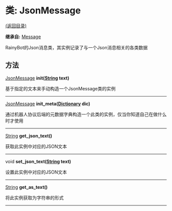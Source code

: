 # 类: JsonMessage  
[(返回目录)](README.md)  
  
**继承自:** [Message](Message.md)  
  
RainyBot的Json消息类，其实例记录了与一个Json消息相关的各类数据  
  
## 方法 
  
[JsonMessage](JsonMessage.md) **init([String](https://docs.godotengine.org/en/latest/classes/class_string.html) text)**  
  
基于指定的文本来手动构造一个JsonMessage类的实例  
  
---  
  
[JsonMessage](JsonMessage.md) **init_meta([Dictionary](https://docs.godotengine.org/en/latest/classes/class_dictionary.html) dic)**  
  
通过机器人协议后端的元数据字典构造一个此类的实例，仅当你知道自己在做什么时才使用  
  
---  
  
[String](https://docs.godotengine.org/en/latest/classes/class_string.html) **get_json_text()**  
  
获取此实例中对应的JSON文本  
  
---  
  
void **set_json_text([String](https://docs.godotengine.org/en/latest/classes/class_string.html) text)**  
  
设置此实例中对应的JSON文本  
  
---  
  
[String](https://docs.godotengine.org/en/latest/classes/class_string.html) **get_as_text()**  
  
将此实例获取为字符串的形式  
  
---  
  

